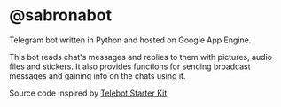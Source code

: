 ﻿# @sabronabot

Telegram bot written in Python and hosted on Google App Engine.

This bot reads chat's messages and replies to them with pictures, audio files and stickers. It also provides functions for sending broadcast messages and gaining info on the chats using it.

Source code inspired by [Telebot Starter Kit](https://github.com/yukuku/telebot)
